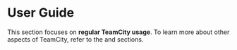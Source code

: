 # User Guide

<include from="server-administrator-guide.md" element-id="guides-intro"></include>

This section focuses on **regular TeamCity usage**. To learn more about other aspects of TeamCity, refer to the [](project-administrator-guide.md) and [](project-administrator-guide.md) sections.